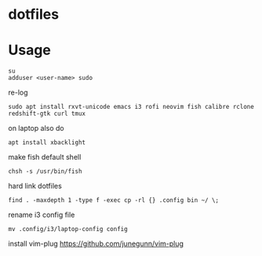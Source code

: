# dotfiles

# Usage
```
su
adduser <user-name> sudo
```
re-log
```
sudo apt install rxvt-unicode emacs i3 rofi neovim fish calibre rclone redshift-gtk curl tmux
```
on laptop also do
```
apt install xbacklight
```
make fish default shell
```
chsh -s /usr/bin/fish
```
hard link dotfiles
```
find . -maxdepth 1 -type f -exec cp -rl {} .config bin ~/ \;
```
rename i3 config file
```
mv .config/i3/laptop-config config
```
install vim-plug
https://github.com/junegunn/vim-plug
